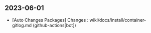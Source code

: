 
## 2023-06-01
 * [Auto Changes Packages] Changes : wiki/docs/install/container-gitlog.md (github-actions[bot])
